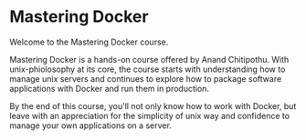# Mastering Docker

Welcome to the Mastering Docker course.

Mastering Docker is a hands-on course offered by Anand Chitipothu. With unix-phiolosophy at its core, the course starts with understanding how to manage unix servers and continues to explore how to package software applications with Docker and run them in production.

By the end of this course, you'll not only know how to work with Docker, but leave with an appreciation for the simplicity of unix way and confidence to manage your own applications on a server.
